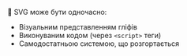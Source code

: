 🌱 SVG може бути одночасно:
- Візуальним представленням гліфів
- Виконуваним кодом (через `<script>` теги)
- Самодостатньою системою, що розгортається